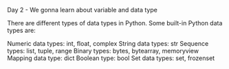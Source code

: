 Day 2 - We gonna learn about variable and data type

There are different types of data types in Python. Some built-in Python data types are:

Numeric data types: int, float, complex
String data types: str
Sequence types: list, tuple, range
Binary types: bytes, bytearray, memoryview
Mapping data type: dict
Boolean type: bool
Set data types: set, frozenset